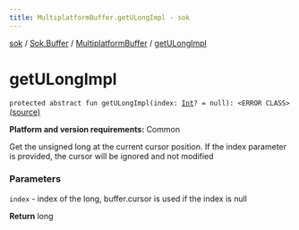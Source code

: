 ```yaml
---
title: MultiplatformBuffer.getULongImpl - sok
---
```


[sok](../../index.html) / [Sok.Buffer](../index.html) / [MultiplatformBuffer](index.html) / [getULongImpl](./get-u-long-impl.html)

# getULongImpl

`protected abstract fun getULongImpl(index: `[`Int`](https://kotlinlang.org/api/latest/jvm/stdlib/kotlin/-int/index.html)`? = null): <ERROR CLASS>` [(source)](https://github.com/SeekDaSky/Sok/tree/master/common/sok-common/src/Sok/Buffer/MultiplatformBuffer.kt#L263)

**Platform and version requirements:** Common

Get the unsigned long at the current cursor position. If the index parameter is provided, the cursor will be ignored and not modified

### Parameters

`index` - index of the long, buffer.cursor is used if the index is null

**Return**
long

